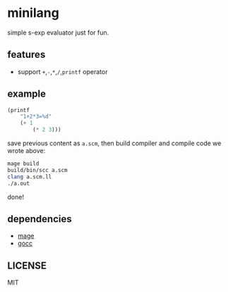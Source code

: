 # minilang

simple s-exp evaluator just for fun.

## features

- support `+`,`-`,`*`,`/`,`printf` operator

## example

```scm
(printf
    "1+2*3=%d"
    (+ 1
        (* 2 3)))
```

save previous content as `a.scm`, then build compiler and compile code we wrote above:

```bash
mage build
build/bin/scc a.scm
clang a.scm.ll
./a.out
```

done!

## dependencies

- [mage](https://github.com/magefile/mage)
- [gocc](https://github.com/goccmack/gocc)

## LICENSE

MIT

